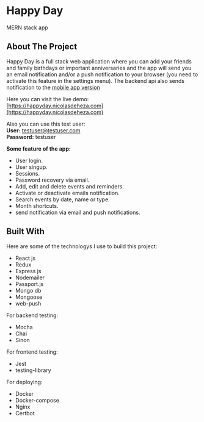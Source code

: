 # Happy Day

MERN stack app

## About The Project

Happy Day is a full stack web application where you can add your friends and family birthdays or important anniversaries and the app will send you an email notification and/or a push notification to your browser (you need to activate this feature in the settings menu). The backend api also sends notification to the [mobile app version](https://github.com/nicodeheza/happy-day-native)

Here you can visit the live demo:<br/>
[https://happyday.nicolasdeheza.com](https://happyday.nicolasdeheza.com)

Also you can use this test user:<br/>
**User:** testuser@testuser.com<br/>
**Password:** testuser

**Some feature of the app:**

- User login.
- User singup.
- Sessions.
- Password recovery via email.
- Add, edit and delete events and reminders.
- Activate or deactivate emails notification.
- Search events by date, name or type.
- Month shortcuts.
- send notification via email and push notifications.

## Built With

Here are some of the technologys I use to build this project:

- React js
- Redux
- Express js
- Nodemailer
- Passport.js
- Mongo db
- Mongoose
- web-push

For backend testing:

- Mocha
- Chai
- Sinon

For frontend testing:

- Jest
- testing-library

For deploying:

- Docker
- Docker-compose
- Nginx
- Certbot
